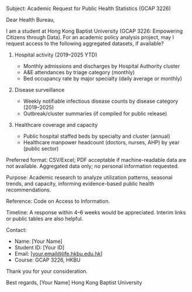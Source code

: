 Subject: Academic Request for Public Health Statistics (GCAP 3226)

Dear Health Bureau,

I am a student at Hong Kong Baptist University (GCAP 3226: Empowering Citizens through Data). For an academic policy analysis project, may I request access to the following aggregated datasets, if available?

1) Hospital activity (2019–2025 YTD)
   - Monthly admissions and discharges by Hospital Authority cluster
   - A&E attendances by triage category (monthly)
   - Bed occupancy rate by major specialty (daily average or monthly)

2) Disease surveillance
   - Weekly notifiable infectious disease counts by disease category (2019–2025)
   - Outbreak/cluster summaries (if compiled for public release)

3) Healthcare coverage and capacity
   - Public hospital staffed beds by specialty and cluster (annual)
   - Healthcare manpower headcount (doctors, nurses, AHP) by year (public sector)

Preferred format: CSV/Excel; PDF acceptable if machine-readable data are not available. Aggregated data only; no personal information requested.

Purpose: Academic research to analyze utilization patterns, seasonal trends, and capacity, informing evidence-based public health recommendations.

Reference: Code on Access to Information.

Timeline: A response within 4–6 weeks would be appreciated. Interim links or public tables are also helpful.

Contact:
- Name: [Your Name]
- Student ID: [Your ID]
- Email: [your.email@life.hkbu.edu.hk]
- Course: GCAP 3226, HKBU

Thank you for your consideration.

Best regards,
[Your Name]
Hong Kong Baptist University
